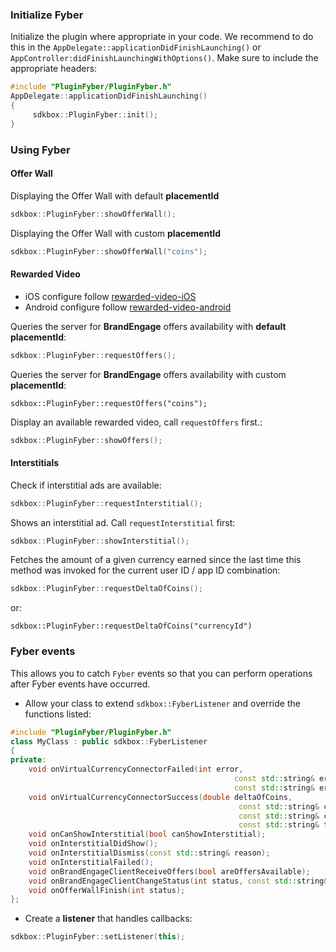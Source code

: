 ### Initialize Fyber
Initialize the plugin where appropriate in your code. We recommend to do this in the `AppDelegate::applicationDidFinishLaunching()` or `AppController:didFinishLaunchingWithOptions()`. Make sure to include the appropriate headers:

```cpp
#include "PluginFyber/PluginFyber.h"
AppDelegate::applicationDidFinishLaunching()
{
     sdkbox::PluginFyber::init();
}
```

### Using Fyber
#### Offer Wall
Displaying the Offer Wall with default __placementId__
```cpp
sdkbox::PluginFyber::showOfferWall();
```

Displaying the Offer Wall with custom __placementId__
```cpp
sdkbox::PluginFyber::showOfferWall("coins");
```

#### Rewarded Video
- iOS configure follow [rewarded-video-iOS](http://developer.fyber.com/content/ios/rewarded-video/introduction/existing-integration/)
- Android configure follow [rewarded-video-android](http://developer.fyber.com/content/android/rewarded-video/)

Queries the server for __BrandEngage__ offers availability with __default placementId__:
```cpp
sdkbox::PluginFyber::requestOffers();
```

Queries the server for __BrandEngage__ offers availability with custom __placementId__:
```
sdkbox::PluginFyber::requestOffers("coins");
```

Display an available rewarded video, call `requestOffers` first.:
```cpp
sdkbox::PluginFyber::showOffers();
```

#### Interstitials
Check if interstitial ads are available:
```cpp
sdkbox::PluginFyber::requestInterstitial();
```

Shows an interstitial ad. Call `requestInterstitial` first:
```cpp
sdkbox::PluginFyber::showInterstitial();
```

Fetches the amount of a given currency earned since the last time this method was invoked for the current user ID / app ID combination:
```cpp
sdkbox::PluginFyber::requestDeltaOfCoins();
```
or:
```
sdkbox::PluginFyber::requestDeltaOfCoins("currencyId")
```

### Fyber events
This allows you to catch `Fyber` events so that you can perform operations after Fyber events have occurred.

* Allow your class to extend `sdkbox::FyberListener` and override the functions listed:
```cpp
#include "PluginFyber/PluginFyber.h"
class MyClass : public sdkbox::FyberListener
{
private:
	void onVirtualCurrencyConnectorFailed(int error,
	                                              const std::string& errorCode,
	                                              const std::string& errorMsg);
	void onVirtualCurrencyConnectorSuccess(double deltaOfCoins,
	                                               const std::string& currencyId,
	                                               const std::string& currencyName,
	                                               const std::string& transactionId);
	void onCanShowInterstitial(bool canShowInterstitial);
	void onInterstitialDidShow();
	void onInterstitialDismiss(const std::string& reason);
	void onInterstitialFailed();
	void onBrandEngageClientReceiveOffers(bool areOffersAvailable);
	void onBrandEngageClientChangeStatus(int status, const std::string& msg);
	void onOfferWallFinish(int status);
};
```

* Create a __listener__ that handles callbacks:
```cpp
sdkbox::PluginFyber::setListener(this);
```
